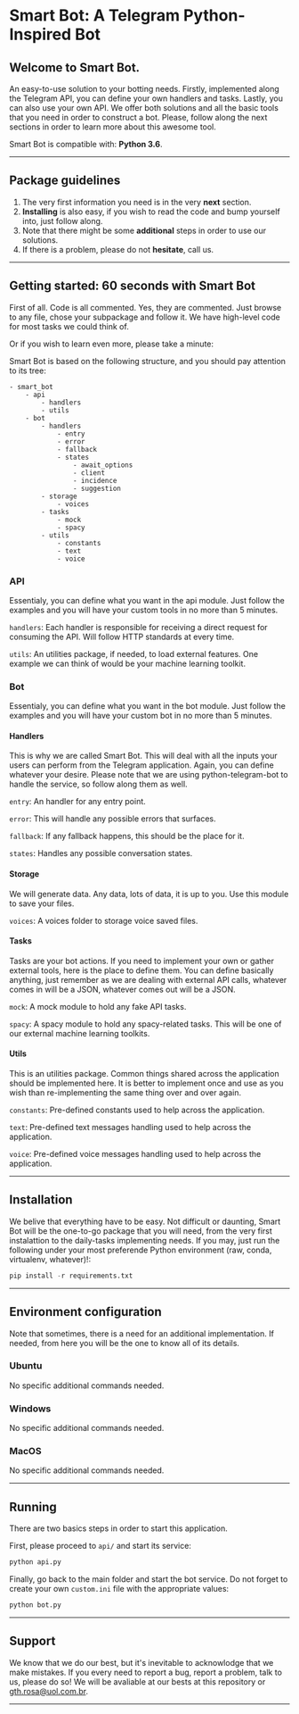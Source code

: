 # Smart Bot: A Telegram Python-Inspired Bot

## Welcome to Smart Bot.

An easy-to-use solution to your botting needs. Firstly, implemented along the Telegram API, you can define your own handlers and tasks. Lastly, you can also use your own API. We offer both solutions and all the basic tools that you need in order to construct a bot. Please, follow along the next sections in order to learn more about this awesome tool.

Smart Bot is compatible with: **Python 3.6**.

---

## Package guidelines

1. The very first information you need is in the very **next** section.
2. **Installing** is also easy, if you wish to read the code and bump yourself into, just follow along.
3. Note that there might be some **additional** steps in order to use our solutions.
4. If there is a problem, please do not **hesitate**, call us.

---

## Getting started: 60 seconds with Smart Bot

First of all. Code is all commented. Yes, they are commented. Just browse to any file, chose your subpackage and follow it. We have high-level code for most tasks we could think of.

Or if you wish to learn even more, please take a minute:

Smart Bot is based on the following structure, and you should pay attention to its tree:

```
- smart_bot
    - api
        - handlers
        - utils
    - bot
        - handlers
            - entry
            - error
            - fallback
            - states
                - await_options
                - client
                - incidence
                - suggestion
        - storage
            - voices
        - tasks
            - mock
            - spacy
        - utils
            - constants
            - text
            - voice
```

### API

Essentialy, you can define what you want in the api module. Just follow the examples and you will have your custom tools in no more than 5 minutes.

```handlers```: Each handler is responsible for receiving a direct request for consuming the API. Will follow HTTP standards at every time.

```utils```: An utilities package, if needed, to load external features. One example we can think of would be your machine learning toolkit.

### Bot

Essentialy, you can define what you want in the bot module. Just follow the examples and you will have your custom bot in no more than 5 minutes.

#### Handlers

This is why we are called Smart Bot. This will deal with all the inputs your users can perform from the Telegram application. Again, you can define whatever your desire. Please note that we are using python-telegram-bot to handle the service, so follow along them as well.

```entry```: An handler for any entry point.

```error```: This will handle any possible errors that surfaces.

```fallback```: If any fallback happens, this should be the place for it.

```states```: Handles any possible conversation states.

#### Storage

We will generate data. Any data, lots of data, it is up to you. Use this module to save your files.

```voices```: A voices folder to storage voice saved files.

#### Tasks

Tasks are your bot actions. If you need to implement your own or gather external tools, here is the place to define them. You can define basically anything, just remember as we are dealing with external API calls, whatever comes in will be a JSON, whatever comes out will be a JSON.

```mock```: A mock module to hold any fake API tasks.

```spacy```: A spacy module to hold any spacy-related tasks. This will be one of our external machine learning toolkits.

#### Utils

This is an utilities package. Common things shared across the application should be implemented here. It is better to implement once and use as you wish than re-implementing the same thing over and over again.

```constants```: Pre-defined constants used to help across the application.

```text```: Pre-defined text messages handling used to help across the application.

```voice```: Pre-defined voice messages handling used to help across the application.

---

## Installation

We belive that everything have to be easy. Not difficult or daunting, Smart Bot will be the one-to-go package that you will need, from the very first instalattion to the daily-tasks implementing needs. If you may, just run the following under your most preferende Python environment (raw, conda, virtualenv, whatever)!:

```Python
pip install -r requirements.txt
```

---

## Environment configuration

Note that sometimes, there is a need for an additional implementation. If needed, from here you will be the one to know all of its details.

### Ubuntu

No specific additional commands needed.

### Windows

No specific additional commands needed.

### MacOS

No specific additional commands needed.

---

## Running

There are two basics steps in order to start this application.

First, please proceed to ```api/``` and start its service:

```Python
python api.py
```

Finally, go back to the main folder and start the bot service. Do not forget to create your own ```custom.ini``` file with the appropriate values:

```Python
python bot.py
```



---

## Support

We know that we do our best, but it's inevitable to acknowlodge that we make mistakes. If you every need to report a bug, report a problem, talk to us, please do so! We will be avaliable at our bests at this repository or gth.rosa@uol.com.br.

---
